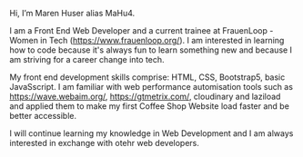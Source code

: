 Hi, I’m Maren Huser alias MaHu4. 

I am a Front End Web Developer and a current trainee at FrauenLoop - Women in Tech (https://www.frauenloop.org/). I am interested in learning how to code because it's always fun to learn something new and because I am striving for a career change into tech.

My front end development skills comprise: HTML, CSS, Bootstrap5, basic JavaSscript.
I am familiar with web performance automisation tools such as https://wave.webaim.org/, https://gtmetrix.com/, cloudinary and laziload and applied them to make my first Coffee Shop Website load faster and be better accessible.

I will continue learning my knowledge in Web Development and I am always interested in exchange with otehr web developers.
